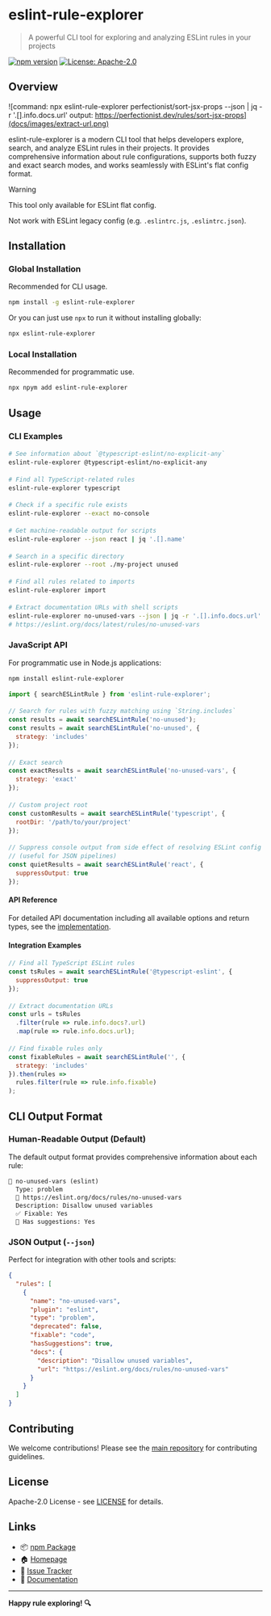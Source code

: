 # eslint-rule-explorer

> A powerful CLI tool for exploring and analyzing ESLint rules in your projects

[![npm version](https://img.shields.io/npm/v/eslint-rule-explorer.svg)](https://www.npmjs.com/package/eslint-rule-explorer)
[![License: Apache-2.0](https://img.shields.io/badge/License-Apache_2.0-blue.svg)](https://opensource.org/licenses/Apache-2.0)

## Overview

![command: npx eslint-rule-explorer perfectionist/sort-jsx-props --json | jq -r '.[].info.docs.url'  output: https://perfectionist.dev/rules/sort-jsx-props](docs/images/extract-url.png)

eslint-rule-explorer is a modern CLI tool that helps developers explore, search, and analyze ESLint rules in their projects. It provides comprehensive information about rule configurations, supports both fuzzy and exact search modes, and works seamlessly with ESLint's flat config format.

> [!WARNING]
> This tool only available for ESLint flat config.
>
> Not work with ESLint legacy config (e.g. `.eslintrc.js`, `.eslintrc.json`).

## Installation

### Global Installation

Recommended for CLI usage.

```bash
npm install -g eslint-rule-explorer
```

Or you can just use `npx` to run it without installing globally:

```bash
npx eslint-rule-explorer
```

### Local Installation

Recommended for programmatic use.

```bash
npx npym add eslint-rule-explorer
```

## Usage

### CLI Examples

```bash
# See information about `@typescript-eslint/no-explicit-any`
eslint-rule-explorer @typescript-eslint/no-explicit-any

# Find all TypeScript-related rules
eslint-rule-explorer typescript

# Check if a specific rule exists
eslint-rule-explorer --exact no-console

# Get machine-readable output for scripts
eslint-rule-explorer --json react | jq '.[].name'

# Search in a specific directory
eslint-rule-explorer --root ./my-project unused

# Find all rules related to imports
eslint-rule-explorer import

# Extract documentation URLs with shell scripts
eslint-rule-explorer no-unused-vars --json | jq -r '.[].info.docs.url'
# https://eslint.org/docs/latest/rules/no-unused-vars
```

### JavaScript API

For programmatic use in Node.js applications:

```bash
npm install eslint-rule-explorer
```

```javascript
import { searchESLintRule } from 'eslint-rule-explorer';

// Search for rules with fuzzy matching using `String.includes`
const results = await searchESLintRule('no-unused');
const results = await searchESLintRule('no-unused', {
  strategy: 'includes'
});

// Exact search
const exactResults = await searchESLintRule('no-unused-vars', {
  strategy: 'exact'
});

// Custom project root
const customResults = await searchESLintRule('typescript', {
  rootDir: '/path/to/your/project'
});

// Suppress console output from side effect of resolving ESLint config
// (useful for JSON pipelines)
const quietResults = await searchESLintRule('react', {
  suppressOutput: true
});
```

#### API Reference

For detailed API documentation including all available options and return types, see the [implementation](./src/index.ts).

#### Integration Examples

```javascript
// Find all TypeScript ESLint rules
const tsRules = await searchESLintRule('@typescript-eslint', {
  suppressOutput: true
});

// Extract documentation URLs
const urls = tsRules
  .filter(rule => rule.info.docs?.url)
  .map(rule => rule.info.docs.url);

// Find fixable rules only
const fixableRules = await searchESLintRule('', {
  strategy: 'includes'
}).then(rules =>
  rules.filter(rule => rule.info.fixable)
);
```

## CLI Output Format

### Human-Readable Output (Default)

The default output format provides comprehensive information about each rule:

```
🚨 no-unused-vars (eslint)
  Type: problem
  📖 https://eslint.org/docs/rules/no-unused-vars
  Description: Disallow unused variables
  ✅ Fixable: Yes
  💭 Has suggestions: Yes
```

### JSON Output (`--json`)

Perfect for integration with other tools and scripts:

```json
{
  "rules": [
    {
      "name": "no-unused-vars",
      "plugin": "eslint",
      "type": "problem",
      "deprecated": false,
      "fixable": "code",
      "hasSuggestions": true,
      "docs": {
        "description": "Disallow unused variables",
        "url": "https://eslint.org/docs/rules/no-unused-vars"
      }
    }
  ]
}
```

## Contributing

We welcome contributions! Please see the [main repository](https://github.com/sushichan044/eslint-toolbox) for contributing guidelines.

## License

Apache-2.0 License - see [LICENSE](./LICENSE) for details.

## Links

- 📦 [npm Package](https://www.npmjs.com/package/eslint-rule-explorer)
- 🏠 [Homepage](https://github.com/sushichan044/eslint-toolbox)
- 🐛 [Issue Tracker](https://github.com/sushichan044/eslint-toolbox/issues)
- 📖 [Documentation](https://github.com/sushichan044/eslint-toolbox/tree/main/packages/eslint-rule-explorer)

---

**Happy rule exploring! 🔍**
